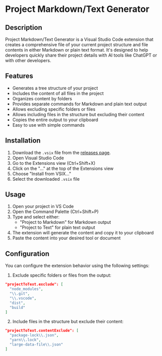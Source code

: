 # Project Markdown/Text Generator

## Description

Project Markdown/Text Generator is a Visual Studio Code extension that creates a comprehensive file of your current project structure and file contents in either Markdown or plain text format. It's designed to help developers quickly share their project details with AI tools like ChatGPT or with other developers.

## Features

- Generates a tree structure of your project
- Includes the content of all files in the project
- Organizes content by folders
- Provides separate commands for Markdown and plain text output
- Allows excluding specific folders or files
- Allows including files in the structure but excluding their content
- Copies the entire output to your clipboard
- Easy to use with simple commands

## Installation

1. Download the `.vsix` file from the [releases page](link-to-your-releases-page).
2. Open Visual Studio Code
3. Go to the Extensions view (Ctrl+Shift+X)
4. Click on the "..." at the top of the Extensions view
5. Choose "Install from VSIX..."
6. Select the downloaded `.vsix` file

## Usage

1. Open your project in VS Code
2. Open the Command Palette (Ctrl+Shift+P)
3. Type and select either:
   - "Project to Markdown" for Markdown output
   - "Project to Text" for plain text output
4. The extension will generate the content and copy it to your clipboard
5. Paste the content into your desired tool or document

## Configuration

You can configure the extension behavior using the following settings:

1. Exclude specific folders or files from the output:

```json
"projectToText.exclude": [
  "node_modules",
  "\\.git",
  "\\.vscode",
  "dist",
  "build"
]
```

2. Include files in the structure but exclude their content:

```json
"projectToText.contentExclude": [
  "package-lock\\.json",
  "yarn\\.lock",
  "large-data-file\\.json"
]
```